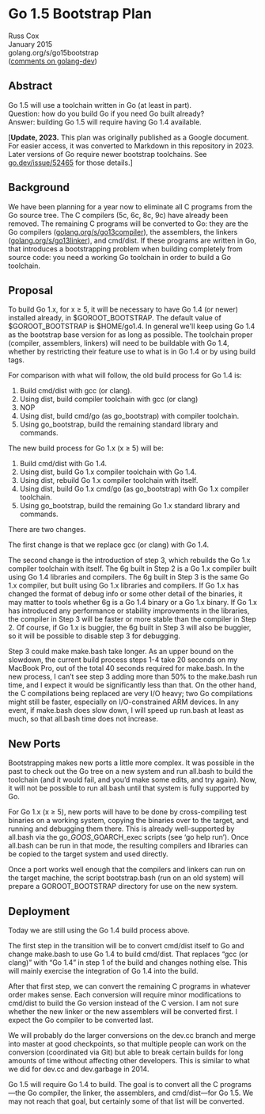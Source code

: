 # Go 1.5 Bootstrap Plan

Russ Cox \
January 2015 \
golang.org/s/go15bootstrap \
([comments on golang-dev](https://groups.google.com/d/msg/golang-dev/3bTIOleL8Ik/D8gICLOiUJEJ))

## Abstract

Go 1.5 will use a toolchain written in Go (at least in part). \
Question: how do you build Go if you need Go built already? \
Answer: building Go 1.5 will require having Go 1.4 available.

[**Update, 2023.** This plan was originally published as a Google document. For easier access, it was converted to Markdown in this repository in 2023. Later versions of Go require newer bootstrap toolchains. See [go.dev/issue/52465](https://go.dev/issue/52465) for those details.]

## Background

We have been planning for a year now to eliminate all C programs from the Go source tree. The C compilers (5c, 6c, 8c, 9c) have already been removed. The remaining C programs will be converted to Go: they are the Go compilers ([golang.org/s/go13compiler](https://go.dev/s/go13compiler)), the assemblers, the linkers ([golang.org/s/go13linker](https://go.dev/s/go13linker)), and cmd/dist. If these programs are written in Go, that introduces a bootstrapping problem when building completely from source code: you need a working Go toolchain in order to build a Go toolchain.

## Proposal

To build Go 1.x, for x ≥ 5, it will be necessary to have Go 1.4 (or newer) installed already, in $GOROOT_BOOTSTRAP. The default value of $GOROOT_BOOTSTRAP is $HOME/go1.4. In general we'll keep using Go 1.4 as the bootstrap base version for as long as possible. The toolchain proper (compiler, assemblers, linkers) will need to be buildable with Go 1.4, whether by restricting their feature use to what is in Go 1.4 or by using build tags.

For comparison with what will follow, the old build process for Go 1.4 is:

1. Build cmd/dist with gcc (or clang).
2. Using dist, build compiler toolchain with gcc (or clang)
3. NOP
4. Using dist, build cmd/go (as go_bootstrap) with compiler toolchain.
5. Using go_bootstrap, build the remaining standard library and commands.

The new build process for Go 1.x (x ≥ 5) will be:

1. Build cmd/dist with Go 1.4.
2. Using dist, build Go 1.x compiler toolchain with Go 1.4.
3. Using dist, rebuild Go 1.x compiler toolchain with itself.
4. Using dist, build Go 1.x cmd/go (as go_bootstrap) with Go 1.x compiler toolchain.
5. Using go_bootstrap, build the remaining Go 1.x standard library and commands.

There are two changes.

The first change is that we replace gcc (or clang) with Go 1.4.

The second change is the introduction of step 3, which rebuilds the Go 1.x compiler toolchain with itself. The 6g built in Step 2 is a Go 1.x compiler built using Go 1.4 libraries and compilers. The 6g built in Step 3 is the same Go 1.x compiler, but built using Go 1.x libraries and compilers. If Go 1.x has changed the format of debug info or some other detail of the binaries, it may matter to tools whether 6g is a Go 1.4 binary or a Go 1.x binary. If Go 1.x has introduced any performance or stability improvements in the libraries, the compiler in Step 3 will be faster or more stable than the compiler in Step 2. Of course, if Go 1.x is buggier, the 6g built in Step 3 will also be buggier, so it will be possible to disable step 3 for debugging.

Step 3 could make make.bash take longer. As an upper bound on the slowdown, the current build process steps 1-4 take 20 seconds on my MacBook Pro, out of the total 40 seconds required for make.bash. In the new process, I can’t see step 3 adding more than 50% to the make.bash run time, and I expect it would be significantly less than that. On the other hand, the C compilations being replaced are very I/O heavy; two Go compilations might still be faster, especially on I/O-constrained ARM devices. In any event, if make.bash does slow down, I will speed up run.bash at least as much, so that all.bash time does not increase.

## New Ports

Bootstrapping makes new ports a little more complex. It was possible in the past to check out the Go tree on a new system and run all.bash to build the toolchain (and it would fail, and you’d make some edits, and try again). Now, it will not be possible to run all.bash until that system is fully supported by Go.

For Go 1.x (x ≥ 5), new ports will have to be done by cross-compiling test binaries on a working system, copying the binaries over to the target, and running and debugging them there. This is already well-supported by all.bash via the go\_$GOOS\_$GOARCH\_exec scripts (see ‘go help run’). Once all.bash can be run in that mode, the resulting compilers and libraries can be copied to the target system and used directly.

Once a port works well enough that the compilers and linkers can run on the target machine, the script bootstrap.bash (run on an old system) will prepare a GOROOT_BOOTSTRAP directory for use on the new system.

## Deployment

Today we are still using the Go 1.4 build process above.

The first step in the transition will be to convert cmd/dist itself to Go and change make.bash to use Go 1.4 to build cmd/dist. That replaces “gcc (or clang)” with “Go 1.4” in step 1 of the build and changes nothing else. This will mainly exercise the integration of Go 1.4 into the build.

After that first step, we can convert the remaining C programs in whatever order makes sense. Each conversion will require minor modifications to cmd/dist to build the Go version instead of the C version. I am not sure whether the new linker or the new assemblers will be converted first. I expect the Go compiler to be converted last.

We will probably do the larger conversions on the dev.cc branch and merge into master at good checkpoints, so that multiple people can work on the conversion (coordinated via Git) but able to break certain builds for long amounts of time without affecting other developers. This is similar to what we did for dev.cc and dev.garbage in 2014.

Go 1.5 will require Go 1.4 to build. The goal is to convert all the C programs—the Go compiler, the linker, the assemblers, and cmd/dist—for Go 1.5. We may not reach that goal, but certainly some of that list will be converted.

